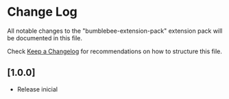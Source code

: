 # Change Log

All notable changes to the "bumblebee-extension-pack" extension pack will be documented in this file.

Check [Keep a Changelog](http://keepachangelog.com/) for recommendations on how to structure this file.

## [1.0.0]

- Release inicial